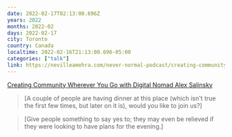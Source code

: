 ```yaml
---
date: 2022-02-17T02:13:00.696Z
years: 2022
months: 2022-02
days: 2022-02-17
city: Toronto
country: Canada
localtime: 2022-02-16T21:13:00.696-05:00
categories: ["talk"]
link: https://nevilleamehra.com/never-normal-podcast/creating-community-wherever-you-go-with-digital-nomad-alex-salinsky-episode-011/
---
```

[Creating Community Wherever You Go with Digital Nomad Alex Salinsky](https://nevilleamehra.com/never-normal-podcast/creating-community-wherever-you-go-with-digital-nomad-alex-salinsky-episode-011/)

> [A couple of people are having dinner at this place (which isn't true the first few times, but later on it is), would you like to join us?]

> [Give people something to say yes to; they may even be relieved if they were looking to have plans for the evening.]
